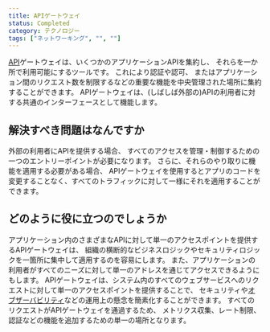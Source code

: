 ```yaml
---
title: APIゲートウェイ
status: Completed
category: テクノロジー
tags: ["ネットワーキング", "", ""]
---
```


[API](/ja/application-programming-interface/)ゲートウェイは、いくつかのアプリケーションAPIを集約し、
それらを一か所で利用可能にするツールです。
これにより認証や認可、
またはアプリケーション間のリクエスト数を制限するなどの重要な機能を中央管理された場所に集約することができます。
APIゲートウェイは、(しばしば外部の)APIの利用者に対する共通のインターフェースとして機能します。

## 解決すべき問題はなんですか

外部の利用者にAPIを提供する場合、
すべてのアクセスを管理・制御するための一つのエントリーポイントが必要になります。
さらに、それらのやり取りに機能を適用する必要がある場合、
APIゲートウェイを使用するとアプリのコードを変更することなく、すべてのトラフィックに対して一様にそれを適用することができます。

## どのように役に立つのでしょうか

アプリケーション内のさまざまなAPIに対して単一のアクセスポイントを提供するAPIゲートウェイは、
組織の横断的なビジネスロジックやセキュリティロジックを一箇所に集中して適用するのを容易にします。
また、アプリケーションの利用者がすべてのニーズに対して単一のアドレスを通じてアクセスできるようにもします。
APIゲートウェイは、システム内のすべてのウェブサービスへのリクエストに対して単一のアクセスポイントを提供することで、
セキュリティや[オブザーバビリティ](/ja/observability/)などの運用上の懸念を簡素化することができます。
すべてのリクエストがAPIゲートウェイを通過するため、
メトリクス収集、レート制限、認証などの機能を追加するための単一の場所となります。
